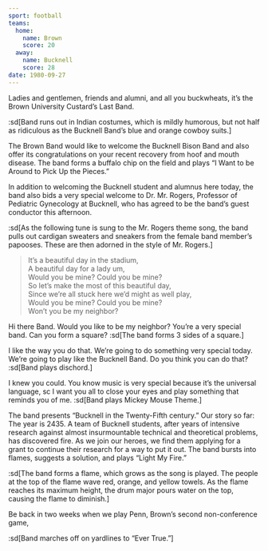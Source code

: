 ```yaml
---
sport: football
teams:
  home:
    name: Brown
    score: 20
  away:
    name: Bucknell
    score: 28
date: 1980-09-27
---
```


Ladies and gentlemen, friends and alumni, and all you buckwheats, it’s the Brown University Custard’s Last Band.

:sd[Band runs out in Indian costumes, which is mildly humorous, but not half as ridiculous as the Bucknell Band’s blue and orange cowboy suits.]

The Brown Band would like to welcome the Bucknell Bison Band and also offer its congratulations on your recent recovery from hoof and mouth disease. The band forms a buffalo chip on the field and plays “I Want to be Around to Pick Up the Pieces.”

In addition to welcoming the Bucknell student and alumnus here today, the band also bids a very special welcome to Dr. Mr. Rogers, Professor of Pediatric Gynecology at Bucknell, who has agreed to be the band’s guest conductor this afternoon.

:sd[As the following tune is sung to the Mr. Rogers theme song, the band pulls out cardigan sweaters and sneakers from the female band member’s papooses. These are then adorned in the style of Mr. Rogers.]

> It’s a beautiful day in the stadium,\
> A beautiful day for a lady um,\
> Would you be mine? Could you be mine?\
> So let’s make the most of this beautiful day,\
> Since we’re all stuck here we’d might as well play,\
> Would you be mine? Could you be mine?\
> Won’t you be my neighbor?

Hi there Band. Would you like to be my neighbor? You’re a very special band. Can you form a square? :sd[The band forms 3 sides of a square.]

I like the way you do that. We’re going to do something very special today. We’re going to play like the Bucknell Band. Do you think you can do that? :sd[Band plays dischord.]

I knew you could. You know music is very special because it’s the universal language, sc I want you all to close your eyes and play something that reminds you of me. :sd[Band plays Mickey Mouse Theme.]

The band presents “Bucknell in the Twenty-Fifth century.” Our story so far: The year is 2435. A team of Bucknell students, after years of intensive research against almost insurmountable technical and theoretical problems, has discovered fire. As we join our heroes, we find them applying for a grant to continue their research for a way to put it out. The band bursts into flames, suggests a solution, and plays “Light My Fire.”

:sd[The band forms a flame, which grows as the song is played. The people at the top of the flame wave red, orange, and yellow towels. As the flame reaches its maximum height, the drum major pours water on the top, causing the flame to diminish.]

Be back in two weeks when we play Penn, Brown’s second non-conference game,

:sd[Band marches off on yardlines to “Ever True.”]
